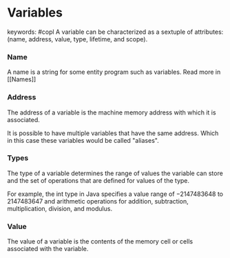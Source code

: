 # Variables
keywords: #copl 
A variable can be characterized as a sextuple of attributes: (name, address, value, type, lifetime, and scope).

### Name
A name is a string for some entity program such as variables. Read more in [[Names]]

### Address
The address of a variable is the machine memory address with which it is associated.

It is possible to have multiple variables that have the same address. Which in this case these variables would be called "aliases".

### Types
The type of a variable determines the range of values the variable can store and the set of operations that are defined for values of the type. 

For example, the int type in Java specifies a value range of −2147483648 to 2147483647 and arithmetic operations for addition, subtraction, multiplication, division, and modulus.

### Value
The value of a variable is the contents of the memory cell or cells associated with the variable.
